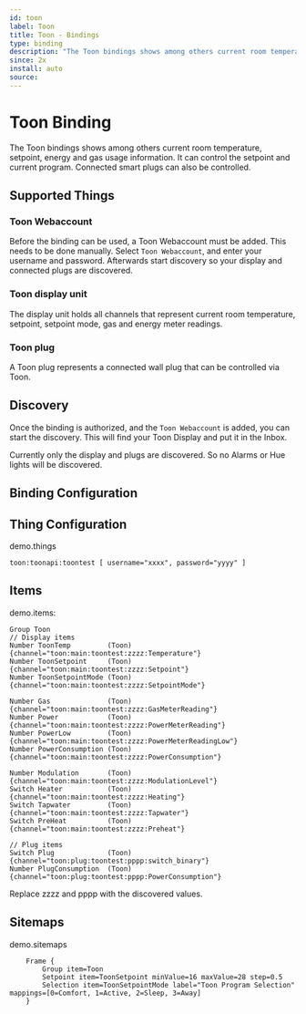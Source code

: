 ```yaml
---
id: toon
label: Toon
title: Toon - Bindings
type: binding
description: "The Toon bindings shows among others current room temperature, setpoint, energy and gas usage information."
since: 2x
install: auto
source: 
---
```


<!-- Attention authors: Do not edit directly. Please add your changes to the appropriate source repository -->


# Toon Binding

The Toon bindings shows among others current room temperature, setpoint, energy and gas usage information.
It can control the setpoint and current program.
Connected smart plugs can also be controlled.

## Supported Things

### Toon Webaccount

Before the binding can be used, a Toon Webaccount must be added.
This needs to be done manually. Select `Toon Webaccount`, and enter your username and password.
Afterwards start discovery so your display and connected plugs are discovered.

### Toon display unit

The display unit holds all channels that represent current room temperature, setpoint, setpoint mode, gas and energy meter readings.

### Toon plug

A Toon plug represents a connected wall plug that can be controlled via Toon.

## Discovery

Once the binding is authorized, and the `Toon Webaccount` is added, you can start the discovery.
This will find your Toon Display and put it in the Inbox.

Currently only the display and plugs are discovered. So no Alarms or Hue lights will be discovered.

## Binding Configuration



## Thing Configuration

demo.things

```
toon:toonapi:toontest [ username="xxxx", password="yyyy" ]
```

## Items

demo.items:

```
Group Toon
// Display items
Number ToonTemp         (Toon) {channel="toon:main:toontest:zzzz:Temperature"}
Number ToonSetpoint     (Toon) {channel="toon:main:toontest:zzzz:Setpoint"}
Number ToonSetpointMode (Toon) {channel="toon:main:toontest:zzzz:SetpointMode"}

Number Gas              (Toon) {channel="toon:main:toontest:zzzz:GasMeterReading"}
Number Power            (Toon) {channel="toon:main:toontest:zzzz:PowerMeterReading"}
Number PowerLow         (Toon) {channel="toon:main:toontest:zzzz:PowerMeterReadingLow"}
Number PowerConsumption (Toon) {channel="toon:main:toontest:zzzz:PowerConsumption"}

Number Modulation       (Toon) {channel="toon:main:toontest:zzzz:ModulationLevel"}
Switch Heater           (Toon) {channel="toon:main:toontest:zzzz:Heating"}
Switch Tapwater         (Toon) {channel="toon:main:toontest:zzzz:Tapwater"}
Switch PreHeat          (Toon) {channel="toon:main:toontest:zzzz:Preheat"}

// Plug items
Switch Plug             (Toon) {channel="toon:plug:toontest:pppp:switch_binary"}
Number PlugConsumption  (Toon) {channel="toon:plug:toontest:pppp:PowerConsumption"}
```

Replace zzzz and pppp with the discovered values.


## Sitemaps

demo.sitemaps

```
    Frame {
        Group item=Toon
        Setpoint item=ToonSetpoint minValue=16 maxValue=28 step=0.5
        Selection item=ToonSetpointMode label="Toon Program Selection" mappings=[0=Comfort, 1=Active, 2=Sleep, 3=Away]
    }
```

<DocPreviousVersions/>
<EditPageLink/>
